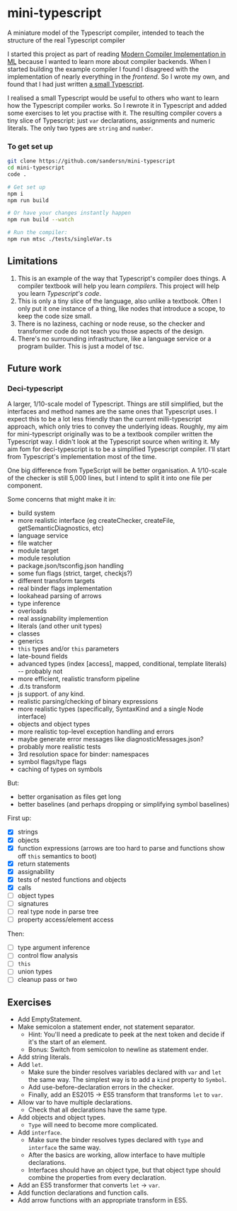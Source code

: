 # mini-typescript
A miniature model of the Typescript compiler, intended to teach the structure of the real Typescript compiler

I started this project as part of reading [Modern Compiler Implementation in ML](https://www.cs.princeton.edu/~appel/modern/ml/) because I wanted to learn more about compiler backends. When I started building the example compiler I found I disagreed with the implementation of nearly everything in the *frontend*. So I wrote my own, and found that I had just written [a small Typescript](https://github.com/sandersn/minits).

I realised a small Typescript would be useful to others who want to learn how the Typescript compiler works. So I rewrote it in Typescript and added some exercises to let you practise with it. The resulting compiler covers a tiny slice of Typescript: just `var` declarations, assignments and numeric literals. The only two types are `string` and `number`.

### To get set up

```sh
git clone https://github.com/sandersn/mini-typescript
cd mini-typescript
code .

# Get set up
npm i
npm run build

# Or have your changes instantly happen
npm run build --watch

# Run the compiler:
npm run mtsc ./tests/singleVar.ts
```

## Limitations

1. This is an example of the way that Typescript's compiler does things. A compiler textbook will help you learn *compilers*. This project will help you learn *Typescript's code*.
2. This is only a tiny slice of the language, also unlike a textbook. Often I only put it one instance of a thing, like nodes that introduce a scope, to keep the code size small.
3. There is no laziness, caching or node reuse, so the checker and transformer code do not teach you those aspects of the design.
4. There's no surrounding infrastructure, like a language service or a program builder. This is just a model of tsc.

## Future work

### Deci-typescript

A larger, 1/10-scale model of Typescript.
Things are still simplified, but the interfaces and method names are the same ones that Typescript uses.
I expect this to be a lot less friendly than the current milli-typescript approach, which only tries to convey the underlying ideas.
Roughly, my aim for mini-typescript originally was to be a textbook compiler written the Typescript way. I didn't look at the Typescript source when writing it.
My aim fom for deci-typescript is to be a simplified Typescript compiler. I'll start from Typescript's implementation most of the time.

One big difference from TypeScript will be better organisation.
A 1/10-scale of the checker is still 5,000 lines, but I intend to split it into one file per component.

Some concerns that might make it in:

- build system
- more realistic interface (eg createChecker, createFile, getSemanticDiagnostics, etc)
- language service
- file watcher
- module target
- module resolution
- package.json/tsconfig.json handling
- some fun flags (strict, target, checkjs?)
- different transform targets
- real binder flags implementation
- lookahead parsing of arrows
- type inference
- overloads
- real assignability implemention
- literals (and other unit types)
- classes
- generics
- `this` types and/or `this` parameters
- late-bound fields
- advanced types (index [access], mapped, conditional, template literals) -- probably not
- more efficient, realistic transform pipeline
- .d.ts transform
- js support. of any kind.
- realistic parsing/checking of binary expressions
- more realistic types (specifically, SyntaxKind and a single Node interface)
- objects and object types
- more realistic top-level exception handling and errors
- maybe generate error messages like diagnosticMessages.json?
- probably more realistic tests
- 3rd resolution space for binder: namespaces
- symbol flags/type flags
- caching of types on symbols

But:

- better organisation as files get long
- better baselines (and perhaps dropping or simplifying symbol baselines)

First up:

- [x] strings
- [x] objects
- [x] function expressions (arrows are too hard to parse and functions show off `this` semantics to boot)
- [x] return statements
- [x] assignability
- [x] tests of nested functions and objects
- [x] calls
- [ ] object types
- [ ] signatures
- [ ] real type node in parse tree
- [ ] property access/element access

Then:
- [ ] type argument inference
- [ ] control flow analysis
- [ ] `this`
- [ ] union types
- [ ] cleanup pass or two

## Exercises

- Add EmptyStatement.
- Make semicolon a statement ender, not statement separator.
  - Hint: You'll need a predicate to peek at the next token and decide if it's the start of an element.
  - Bonus: Switch from semicolon to newline as statement ender.
- Add string literals.
- Add `let`.
  - Make sure the binder resolves variables declared with `var` and `let` the same way. The simplest way is to add a `kind` property to `Symbol`.
  - Add use-before-declaration errors in the checker.
  - Finally, add an ES2015 -> ES5 transform that transforms `let` to `var`.
- Allow var to have multiple declarations.
  - Check that all declarations have the same type.
- Add objects and object types.
  - `Type` will need to become more complicated.
- Add `interface`.
  - Make sure the binder resolves types declared with `type` and `interface` the same way.
  - After the basics are working, allow interface to have multiple declarations.
  - Interfaces should have an object type, but that object type should combine the properties from every declaration.
- Add an ES5 transformer that converts `let` -> `var`.
- Add function declarations and function calls.
- Add arrow functions with an appropriate transform in ES5.

